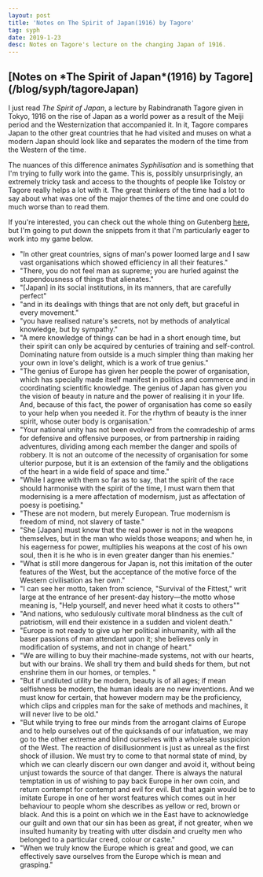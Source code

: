 ```yaml
---
layout: post
title: 'Notes on The Spirit of Japan(1916) by Tagore'
tag: syph
date: 2019-1-23
desc: Notes on Tagore's lecture on the changing Japan of 1916.
---
```

<h2>[Notes on *The Spirit of Japan*(1916) by Tagore](/blog/syph/tagoreJapan)</h2>

I just read *The Spirit of Japan*, a lecture by Rabindranath Tagore given in Tokyo, 1916 on the rise of Japan as a world power as a result of the Meiji period and the Westernization that accompanied it. In it, Tagore compares Japan to the other great countries that he had visited and muses on what a modern Japan should look like and separates the modern of the time from the Western of the time.


The nuances of this difference animates *Syphilisation* and is something that I'm trying to fully work into the game. This is, possibly unsurprisingly, an extremely tricky task and access to the thoughts of people like Tolstoy or Tagore really helps a lot with it. The great thinkers of the time had a lot to say about what was one of the major themes of the time and one could do much worse than to read them.


If you're interested, you can check out the whole thing on Gutenberg [here](http://www.gutenberg.org/ebooks/33131), but I'm going to put down the snippets from it that I'm particularly eager to work into my game below.
- "In other great countries, signs of man's power loomed large and I saw vast organisations which showed efficiency in all their features."
- "There, you do not feel man as supreme; you are hurled against the stupendousness of things that alienates."
- "[Japan] in its social institutions, in its manners, that are carefully perfect"
- "and in its dealings with things that are not only deft, but graceful in every movement."
- "you have realised nature's secrets, not by methods of analytical knowledge, but by sympathy."
- "A mere knowledge of things can be had in a short enough time, but their spirit can only be acquired by centuries of training and self-control. Dominating nature from outside is a much simpler thing than making her your own in love's delight, which is a work of true genius."
- "The genius of Europe has given her people the power of organisation, which has specially made itself manifest in politics and commerce and in coordinating scientific knowledge. The genius of Japan has given you the vision of beauty in nature and the power of realising it in your life. And, because of this fact, the power of organisation has come so easily to your help when you needed it. For the rhythm of beauty is the inner spirit, whose outer body is organisation."
- "Your national unity has not been evolved from the comradeship of arms for defensive and offensive purposes, or from partnership in raiding adventures, dividing among each member the danger and spoils of robbery. It is not an outcome of the necessity of organisation for some ulterior purpose, but it is an extension of the family and the obligations of the heart in a wide field of space and time."
- "While I agree with them so far as to say, that the spirit of the race should harmonise with the spirit of the time, I must warn them that modernising is a mere affectation of modernism, just as affectation of poesy is poetising."
- "These are not modern, but merely European. True modernism is freedom of mind, not slavery of taste."
- "She [Japan] must know that the real power is not in the weapons themselves, but in the man who wields those weapons; and when he, in his eagerness for power, multiplies his weapons at the cost of his own soul, then it is he who is in even greater danger than his enemies."
- "What is still more dangerous for Japan is, not this imitation of the outer features of the West, but the acceptance of the motive force of the Western civilisation as her own."
- "I can see her motto, taken from science, "Survival of the Fittest," writ large at the entrance of her present-day history—the motto whose meaning is, "Help yourself, and never heed what it costs to others""
- "And nations, who sedulously cultivate moral blindness as the cult of patriotism, will end their existence in a sudden and violent death."
- "Europe is not ready to give up her political inhumanity, with all the baser passions of man attendant upon it; she believes only in modification of systems, and not in change of heart."
- "We are willing to buy their machine-made systems, not with our hearts, but with our brains. We shall try them and build sheds for them, but not enshrine them in our homes, or temples. "
- "But if undiluted utility be modern, beauty is of all ages; if mean selfishness be modern, the human ideals are no new inventions. And we must know for certain, that however modern may be the proficiency, which clips and cripples man for the sake of methods and machines, it will never live to be old."
- "But while trying to free our minds from the arrogant claims of Europe and to help ourselves out of the quicksands of our infatuation, we may go to the other extreme and blind ourselves with a wholesale suspicion of the West. The reaction of disillusionment is just as unreal as the first shock of illusion. We must try to come to that normal state of mind, by which we can clearly discern our own danger and avoid it, without being unjust towards the source of that danger. There is always the natural temptation in us of wishing to pay back Europe in her own coin, and return contempt for contempt and evil for evil. But that again would be to imitate Europe in one of her worst features which comes out in her behaviour to people whom she describes as yellow or red, brown or black. And this is a point on which we in the East have to acknowledge our guilt and own that our sin has been as great, if not greater, when we insulted humanity by treating with utter disdain and cruelty men who belonged to a particular creed, colour or caste."
- "When we truly know the Europe which is great and good, we can effectively save ourselves from the Europe which is mean and grasping."


